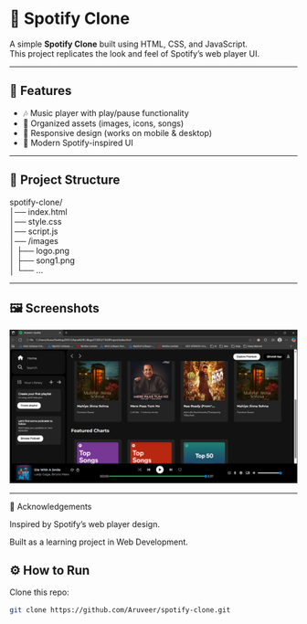 # 🎵 Spotify Clone  

A simple **Spotify Clone** built using HTML, CSS, and JavaScript.  
This project replicates the look and feel of Spotify’s web player UI.   

---

## 🚀 Features  
- 🎶 Music player with play/pause functionality  
- 📂 Organized assets (images, icons, songs)  
- 📱 Responsive design (works on mobile & desktop)  
- 🎨 Modern Spotify-inspired UI  

---

## 📂 Project Structure  
spotify-clone/     
│── index.html        
│── style.css        
│── script.js       
│── /images      
│ ├── logo.png        
│ ├── song1.png         
│ └── ...           
       

---

## 🖼 Screenshots  
![IMAGE of the Clone!](assets/SpotifyClone.png)

  

---
🙌 Acknowledgements 

Inspired by Spotify’s web player design.

Built as a learning project in Web Development.


## ⚙️ How to Run  
Clone this repo:  
   ```bash
   git clone https://github.com/Aruveer/spotify-clone.git



